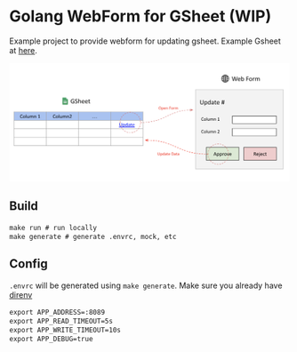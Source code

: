 # Golang WebForm for GSheet (WIP)

Example project to provide webform for updating gsheet. Example Gsheet at [here](https://docs.google.com/spreadsheets/d/10FolXVL6ABZ6YMlkLB9JuZWfCVX_MwAXXHJEyQEsr9o/edit?usp=sharing).

![Illustration](illustration.png)

## Build

```
make run # run locally
make generate # generate .envrc, mock, etc
```

## Config

`.envrc` will be generated using `make generate`. Make sure you already have [direnv](https://direnv.net/)
```
export APP_ADDRESS=:8089
export APP_READ_TIMEOUT=5s
export APP_WRITE_TIMEOUT=10s
export APP_DEBUG=true
```